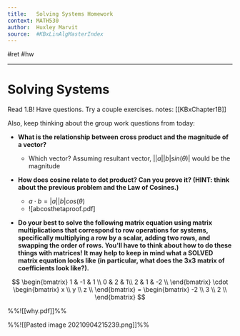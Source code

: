 ```yaml
---
title:   Solving Systems Homework
context: MATH530
author:  Huxley Marvit
source:  #KBxLinAlgMasterIndex
---
```


#ret #hw

---

# Solving Systems

Read 1.B! Have questions. Try a couple exercises.
notes: [[KBxChapter1B]]

Also, keep thinking about the group work questions from today:

* **What is the relationship between cross product and the magnitude of a vector?**
	* Which vector? Assuming resultant vector, $||a||b|sin(\theta)|$ would be the magnitude

* **How does cosine relate to dot product? Can you prove it? (HINT: think about the previous problem and the Law of Cosines.)**
	* $a \cdot b = |a||b|cos(\theta)$
	* ![abcosthetaproof.pdf]

* **Do your best to solve the following matrix equation using matrix multiplications that correspond to row operations for systems, specifically multiplying a row by a scalar, adding two rows, and swapping the order of rows. You'll have to think about how to do these things with matrices! It may help to keep in mind what a SOLVED matrix equation looks like (in particular, what does the 3x3 matrix of coefficients look like?).**

$$
	\begin{bmatrix} 
	1 & -1 & 1 \\
	0 & 2 & 1\\
	2 & 1 & -2 \\
	\end{bmatrix}
	\cdot
	\begin{bmatrix} 
	x \\
	y \\
	z \\
	\end{bmatrix}
	= 
	\begin{bmatrix} 
	-2 \\
	3 \\
	2 \\
	\end{bmatrix}
$$


%%![[why.pdf]]%%

%%![[Pasted image 20210904215239.png]]%%
